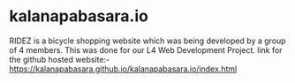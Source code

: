 # kalanapabasara.io
RIDEZ is a bicycle shopping website which was being developed by a group of 4 members. This was done for our L4 Web Development Project.
link for the github hosted website:-
https://kalanapabasara.github.io/kalanapabasara.io/index.html
